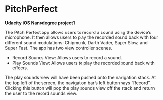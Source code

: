 # PitchPerfect
**Udacity iOS Nanodegree project1**

The Pitch Perfect app allows users to record a sound using the device’s microphone. It then allows users to play the recorded sound back with four different sound modulations: Chipmunk, Darth Vader, Super Slow, and Super Fast.
The app has two view controller scenes.
- Record Sounds View: Allows users to record a sound. 
- Play Sounds View: Allows users to play the recorded sound back with effects.

The play sounds view will have been pushed onto the navigation stack. At the top left of the screen, the navigation bar’s left button says “Record”. Clicking this button will pop the play sounds view off the stack and return the user to the record sounds view.
